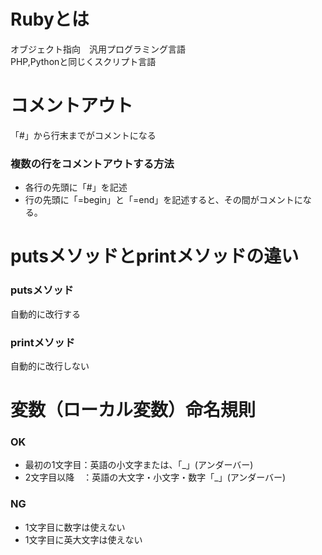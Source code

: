 # Rubyとは
オブジェクト指向　汎用プログラミング言語<br>
PHP,Pythonと同じくスクリプト言語

# コメントアウト
「#」から行末までがコメントになる<br>
### 複数の行をコメントアウトする方法
- 各行の先頭に「#」を記述
- 行の先頭に「=begin」と「=end」を記述すると、その間がコメントになる。

# putsメソッドとprintメソッドの違い
### putsメソッド
自動的に改行する
### printメソッド
自動的に改行しない

# 変数（ローカル変数）命名規則
### OK
- 最初の1文字目：英語の小文字または、「_」(アンダーバー)
- 2文字目以降　：英語の大文字・小文字・数字「_」(アンダーバー)
### NG
- 1文字目に数字は使えない
- 1文字目に英大文字は使えない
